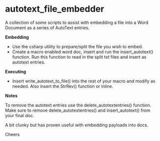 # autotext_file_embedder
A collection of some scripts to assist with embedding a file into a Word Document as a series of AutoText entries.

**Embedding**
- Use the csharp utility to prepare/split the file you wish to embed. 
- Create a macro enabled word doc, insert and run the insert_autotext() function. Run this function to read in the split txt files and insert as autotext entries.

**Executing**

- Insert write_autotext_to_file() into the rest of your macro and modify as needed. Also insert the StrRev() function or inline.

**Notes**

To remove the autotext entries use the delete_autotextentries() function. Make sure to remove delete_autotextentries() and insert_autotext() from your final doc.

A bit clunky but has proven useful with embedding payloads into docs.

Cheers
